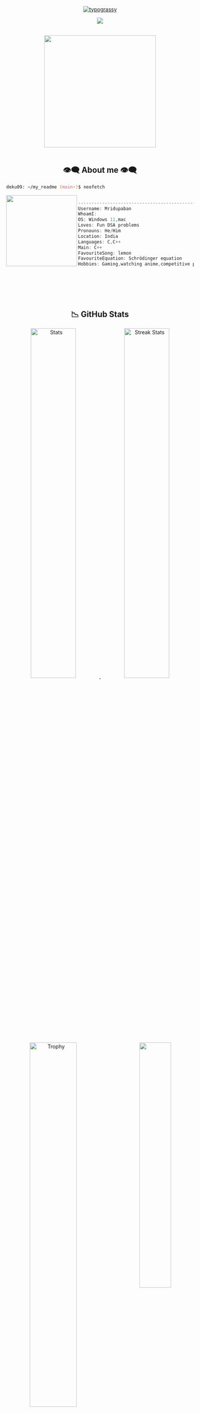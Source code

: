 <div align="center">
    <a href="https://github.com/kawarimidoll/typograssy">
        <img alt="typograssy" src="https://typograssy.deno.dev/api?text=Hello%20Viewer%20&l0=none&l1=82d9d0&l2=027353&l3=038c4c&l4=01402e&bg=none&frame=none&speed=100&comment=">
    </a>
   <p align="center"><a href="mailto:mridupaban4g@gmail.com" target="_blank"><img src="https://img.shields.io/badge/Mridu-D14836?style=for-the-badge&logo=gmail&logoColor=white"/></a> 
</div>

<br>

<div align="center">
    <img src="https://media.tenor.com/rH0jFMF5z3AAAAAC/kirito-sao.gif" width="300px">
</div>

<br>

<h2 align="center"> 👁️‍🗨️ About me 👁️‍🗨️ </h2>

```zsh
deku09: ~/my_readme (main⚡)$ neofetch
```

<img align="left" src="img/COE/Kiyotaka_Ayanokouenji.webp" width="190px"/> 

```csharp

----------------------------------------------------------------------------------------
Username: Mridupaban
WhoamI: 
OS: Windows 11,mac
Loves: Fun DSA problems
Pronouns: He/Him
Location: India
Languages: C,C++
Main: C++
FavouriteSong: lemon
FavouriteEquation: Schrödinger equation
Hobbies: Gaming,watching anime,competitive programming
```
<br>
<br>
<br>

<br>


<h2 align = "center"> 📉 GitHub Stats</h2>
<div> 
    <p align = "center">
        <a href="https://github-readme-stats.vercel.app">
            <img width="49%" alt="Stats" src="https://github-readme-stats.vercel.app/api?username=mridu-paban&count_private=true&theme=neon&show_icons=true\&show=reviews,prs_merged,prs_merged_percentage\&rank_icon=github&hide_border=false">
        </a>
        <a href="https://github-readme-streak-stats.herokuapp.com">
            <img width="49%" alt="Streak Stats" src="https://github-readme-streak-stats.herokuapp.com/?user=mridu-paban&theme=neon&hide_border=false&date_format=%5BY%20%5DM%20j">
        </a><!--change language to japanese locale=jp-->
        <a href="https://github.com/ryo-ma/github-profile-trophy">
            <img width="50%" align="left"alt="Trophy" src="https://github-profile-trophy.vercel.app/?username=mridu-paban&theme=radical&row=4&column=4">
            <img src="https://github-readme-stats.vercel.app/api/top-langs/?username=mridu-paban&hide_border=false&theme=neon&layout=compact&hide_progress=false&hide=jupyter%20notebook&langs_count=6" align="right" width = "41%">
        </a>
        <a href="https://github.com/ashutosh00710/github-readme-activity-graph">
            <img width="120%" alt="Stats" src="https://github-readme-activity-graph.vercel.app/graph?username=mridu-paban&theme=redical">
        </a>
        <a href="https://github.com/vn7n24fzkq/github-profile-summary-cards">
            <img width="120%" alt="GraphStats" src="http://github-profile-summary-cards.vercel.app/api/cards/profile-details?username=mridu-paban&theme=2077">
    </p>
</div>
<br> 
<br>
<div>
    <h2 align="center">Thank you for reading 🙋🏻‍♂️</h2>
    <div align="center">
        <img src="Assets/Bell.gif" width="500"/>
    </div>
</div>
